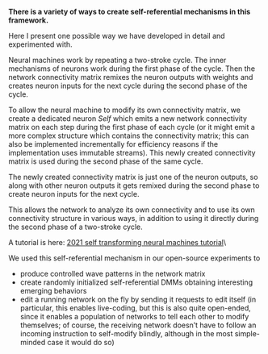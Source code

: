 **There is a variety of ways to create self-referential mechanisms in this framework.**

Here I present one possible way we have developed in detail and experimented with.

Neural machines work by repeating a two-stroke cycle. The inner mechanisms of neurons work during the first phase of the cycle. Then the network connectivity matrix remixes the neuron outputs with weights and creates neuron inputs for the next cycle during the second phase of the cycle.

To allow the neural machine to modify its own connectivity matrix, we create a dedicated neuron *Self* which emits a new network connectivity matrix on each step during the first phase of each cycle (or it might emit a more complex structure which contains the connectivity matrix; this can also be implemented incrementally for efficiency reasons if the implementation uses immutable streams). This newly created connectivity matrix is used during the second phase of the same cycle.

The newly created connectivity matrix is just one of the neuron outputs, so along with other neuron outputs it gets remixed during the second phase to create neuron inputs for the next cycle.

This allows the network to analyze its own connectivity and to use its own connectivity structure in various ways, in addition to using it directly during the second phase of a two-stroke cycle.

A tutorial is here: [2021 self transforming neural machines tutorial](https://github.com/anhinga/2021-notes/tree/main/self-transforming-neural-machines/tutorial "2021-notes/self-transforming-neural-machines/tutorial at main · anhinga/2021-notes")\


We used this self-referential mechanism in our open-source experiments to

- produce controlled wave patterns in the network matrix
- create randomly initialized self-referential DMMs obtaining interesting emerging behaviors
- edit a running network on the fly by sending it requests to edit itself (in particular, this enables live-coding, but this is also quite open-ended, since it enables a population of networks to tell each other to modify themselves; of course, the receiving network doesn’t have to follow an incoming instruction to self-modify blindly, although in the most simple-minded case it would do so)
